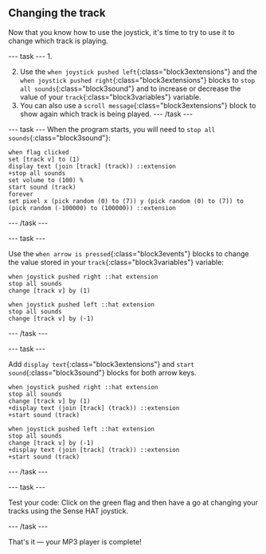 ## Changing the track

Now that you know how to use the joystick, it's time to try to use it to change which track is playing.

--- task ---
1. 

2. Use the `when joystick pushed left`{:class="block3extensions"} and the `when joystick pushed right`{:class="block3extensions"} blocks to `stop all sounds`{:class="block3sound"} and to increase or decrease the value of your `track`{:class="block3variables"} variable.
3. You can also use a `scroll message`{:class="block3extensions"} block to show again which track is being played.
--- /task ---

--- task ---
When the program starts, you will need to `stop all sounds`{:class="block3sound"}:

```blocks3
when flag clicked
set [track v] to (1)
display text (join [track] (track)) ::extension
+stop all sounds
set volume to (100) %
start sound (track)
forever
set pixel x (pick random (0) to (7)) y (pick random (0) to (7)) to (pick random (-100000) to (100000)) ::extension
```

--- /task ---

--- task ---

Use the `when arrow is pressed`{:class="block3events"} blocks to change the value stored in your `track`{:class="block3variables"} variable:
```blocks3
when joystick pushed right ::hat extension
stop all sounds
change [track v] by (1)

when joystick pushed left ::hat extension
stop all sounds
change [track v] by (-1)
```

--- /task ---

--- task ---

Add `display text`{:class="block3extensions"} and `start sound`{:class="block3sound"} blocks for both arrow keys.

```blocks3
when joystick pushed right ::hat extension
stop all sounds
change [track v] by (1)
+display text (join [track] (track)) ::extension
+start sound (track)

when joystick pushed left ::hat extension
stop all sounds
change [track v] by (-1)
+display text (join [track] (track)) ::extension
+start sound (track)
```

--- /task ---

--- task ---

Test your code: Click on the green flag and then have a go at changing your tracks using the Sense HAT joystick.

--- /task ---

That's it — your MP3 player is complete! 
